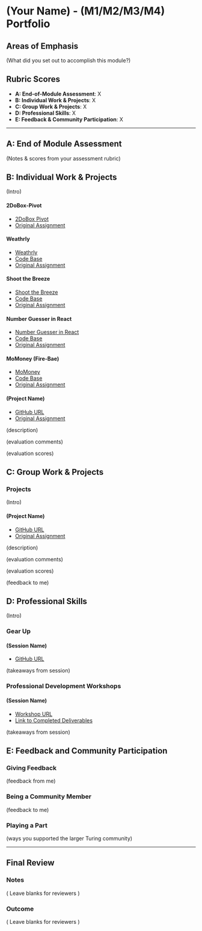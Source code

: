 # (Your Name) - (M1/M2/M3/M4) Portfolio

## Areas of Emphasis

(What did you set out to accomplish this module?)

## Rubric Scores

* **A: End-of-Module Assessment**: X
* **B: Individual Work & Projects**: X
* **C: Group Work & Projects**: X
* **D: Professional Skills**: X
* **E: Feedback & Community Participation**: X

-----------------------

## A: End of Module Assessment

(Notes & scores from your assessment rubric)


## B: Individual Work & Projects

(Intro)

#### 2DoBox-Pivot

* [2DoBox Pivot]()
* [Original Assignment](http://frontend.turing.io/projects/2DoBox-Pivot)

#### Weathrly

* [Weathrly](https://kswhyte.github.io/weathly/)
* [Code Base](https://github.com/kswhyte/weathrly)
* [Original Assignment](http://frontend.turing.io/projects/weathrly.html)

#### Shoot the Breeze

* [Shoot the Breeze]()
* [Code Base](https://github.com/ChelseaSkovgaard/shootthebreeze)
* [Original Assignment](http://frontend.turing.io/projects/shoot-the-breeze.html)

#### Number Guesser in React

* [Number Guesser in React](https://dshendrickson.github.io/number-guesser-react/public)
* [Code Base](https://github.com/dshendrickson/number-guesser-react)
* [Original Assignment](http://frontend.turing.io/projects/number-guesser-in-react.html)

#### MoMoney (Fire-Bae)

* [MoMoney](https://mo-money-2f924.firebaseio.com/)
* [Code Base](https://github.com/dshendrickson/mo-money)
* [Original Assignment](http://frontend.turing.io/projects/fire-bae.html)

#### (Project Name)

* [GitHub URL]()
* [Original Assignment]()

(description)

(evaluation comments)

(evaluation scores)

## C: Group Work & Projects

### Projects

(Intro)

#### (Project Name)

* [GitHub URL]()
* [Original Assignment]()

(description)

(evaluation comments)

(evaluation scores)

(feedback to me)

## D: Professional Skills
(Intro)

### Gear Up
#### (Session Name)

* [GitHub URL]()

(takeaways from session)


### Professional Development Workshops
#### (Session Name)

* [Workshop URL]()
* [Link to Completed Deliverables]()

(takeaways from session)

## E: Feedback and Community Participation

### Giving Feedback

(feedback from me)

### Being a Community Member

(feedback to me)

### Playing a Part

(ways you supported the larger Turing community)

------------------

## Final Review

### Notes

( Leave blanks for reviewers )

### Outcome

( Leave blanks for reviewers )

